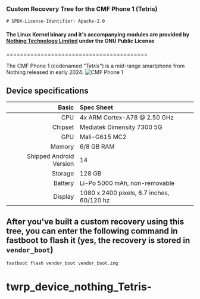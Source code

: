 ### Custom Recovery Tree for the CMF Phone 1 (Tetris)

```
# SPDX-License-Identifier: Apache-2.0
```

#### The Linux Kernel binary and it's accompanying modules are provided by [Nothing Technology Limited](https://github.com/NothingOSS) under the GNU Public License


=========================================

The CMF Phone 1 (codenamed _"Tetris"_) is a mid-range smartphone from Nothing released in early 2024.
![CMF Phone 1](https://in.cmf.tech/cdn/shop/files/Engineering_aesthetics_1600x.png?v=1720164742)

## Device specifications

Basic   | Spec Sheet
-------:|:-------------------------
CPU     | 4x ARM Cortex-A78 @ 2.50 GHz  |  4x ARM Cortex-A55 @ 2.00 GHz
Chipset | Mediatek Dimensity 7300 5G
GPU     | Mali-G615 MC2
Memory  | 6/8 GB RAM
Shipped Android Version | 14
Storage | 128 GB
Battery | Li-Po 5000 mAh, non-removable
Display | 1080 x 2400 pixels, 6.7 inches, 60/120 hz

## After you've built a custom recovery using this tree, you can enter the following command in fastboot to flash it (yes, the recovery is stored in `vendor_boot`)

```
fastboot flash vendor_boot vendor_boot.img
```
# twrp_device_nothing_Tetris-
